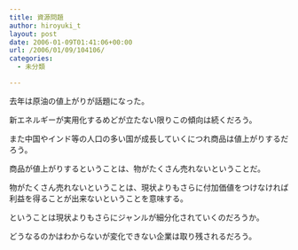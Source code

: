 ```yaml
---
title: 資源問題
author: hiroyuki_t
layout: post
date: 2006-01-09T01:41:06+00:00
url: /2006/01/09/104106/
categories:
  - 未分類

---
```

<div class="section">
  <p>
    去年は原油の値上がりが話題になった。
  </p>
  
  <p>
    新エネルギーが実用化するめどが立たない限りこの傾向は続くだろう。
  </p>
  
  <p>
    また中国やインド等の人口の多い国が成長していくにつれ商品は値上がりするだろう。
  </p>
  
  <p>
    商品が値上がりするということは、物がたくさん売れないということだ。
  </p>
  
  <p>
  </p>
  
  <p>
    物がたくさん売れないということは、現状よりもさらに付加価値をつけなければ利益を得ることが出来ないということを意味する。
  </p>
  
  <p>
  </p>
  
  <p>
    ということは現状よりもさらにジャンルが細分化されていくのだろうか。
  </p>
  
  <p>
    どうなるのかはわからないが変化できない企業は取り残されるだろう。
  </p>
</div>